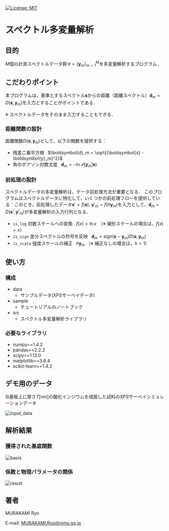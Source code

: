 [![License: MIT](https://img.shields.io/badge/License-MIT-yellow.svg)](https://opensource.org/licenses/MIT)

# スペクトル多変量解析

## 目的

$M$個の計測スペクトルデータ群$`\mathcal{Y}=\{\boldsymbol{y}_m\}_{m=1}^{M}`$を多変量解析するプログラム．

## こだわりポイント

本プログラムは，基準とするスペクトル$`\boldsymbol{s}`$からの距離（距離スペクトル）$`\boldsymbol{d}_m=D( \boldsymbol{s}, \boldsymbol{y}_m )`$を入力とすることがポイントである．

※ スペクトルデータをそのまま入力することもできる．

### 距離関数の設計
距離関数$`D(\boldsymbol{s}, \boldsymbol{y}_m)`$として，以下の関数を提供する：
- 残差二乗平方根 &nbsp; $`\boldsymbol{d}_m = \sqrt{(\boldsymbol{s} - \boldsymbol{y}_m)^2}`$
- 負のポアソン対数尤度 &nbsp; $`\boldsymbol{d}_m = -\ln{ \mathcal{P}(\boldsymbol{y}_m | \boldsymbol{s}) }`$

### 前処理の設計
スペクトルデータの多変量解析は，データ前処理方法が重要となる．
このプログラムはスペクトルデータに特化して，いくつかの前処理フローを提供している：このとき，前処理したデータ$`\boldsymbol{s}'=f(\boldsymbol{s})`$, $`\boldsymbol{y}'_m=f(h\boldsymbol{y}_m)`$を入力として，$`\boldsymbol{d}_m=D( \boldsymbol{s}', \boldsymbol{y}'_m )`$が多変量解析の入力行列となる．

- `is_log` 対数スケールへの変換 &nbsp; $`f(x)=\ln{x}`$　（※ 線形スケールの場合は，$`f(x)=x`$）
- `is_sign` 差分スペクトルの符号を反映 &nbsp; $`\boldsymbol{d}_m=\mbox{sign}(\boldsymbol{s} - \boldsymbol{y}_m) D( \boldsymbol{s}, \boldsymbol{y}_m )`$
- `is_scale` 強度スケールの補正 &nbsp; $`h\boldsymbol{y}_m`$ （※ 補正なしの場合は，$`h=1`$）

## 使い方

### 構成
- data
  - サンプルデータ(XPSサーベイデータ)
- sample
  - チュートリアルのノートブック
- src
  - スペクトル多変量解析ライブラリ

### 必要なライブラリ
- numpy==1.4.2
- pandas==2.2.2
- scipy==1.13.0
- matplotlib==3.8.4
- scikit-learn==1.4.2

## デモ用のデータ

Si基板上に厚さ$`T`$[nm]の酸化インジウムを成膜した試料のXPSサーベイシミュレーションデータ

![input_data](https://github.com/murakami9916/Spectral-Multivariate-Analysis/assets/34080190/cceb39aa-4c12-4f72-864f-57340ee3fe27)

## 解析結果

### 獲得された基底関数

![basis](https://github.com/murakami9916/Spectral-Multivariate-Analysis/assets/34080190/4c285323-e849-4e10-a5e8-e93b25dd55b8)

### 係数と物理パラメータの関係

![result](https://github.com/murakami9916/Spectral-Multivariate-Analysis/assets/34080190/e86b5101-ad3f-4dc4-8316-72f067a504e9)

## 著者
MURAKAMI Ryo

E-mail: MURAKAMI.Ryo@nims.go.jp
